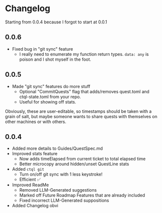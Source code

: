 # Changelog

Starting from 0.0.4 because I forgot to start at 0.0.1

## 0.0.6

- Fixed bug in "git sync" feature
  - I really need to enumerate my function return types. `data: any` is poison and I shot myself in the foot.

## 0.0.5

- Made "git sync" features do more stuff
  - Optional "CommitQuests" flag that adds/removes quest.toml and ctql-state.toml from your repo.
  - Useful for showing off stats.

Obviously, these are user-editable, so timestamps should be taken with a grain of salt, but maybe someone wants to share quests with themselves on other machines or with others.

## 0.0.4

- Added more details to Guides/QuestSpec.md
- Improved stats feature
  - Now adds timeElapsed from current ticket to total elapsed time
  - Better microcopy around hidden/unset QuestLine stats
- Added `ctql git`
  - Turn on/off git sync with 1 less keystroke!
  - Efficient ✅
- Improved ReadMe
  - Removed LLM-Generated suggestions
  - Marked off Future Roadmap Features that are already included
  - Fixed incorrect LLM-Generated suppositions
- Added Changelog obvi
